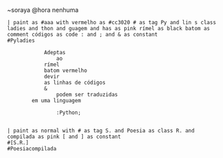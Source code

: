 ~soraya
@hora nenhuma

	| paint as #aaa with vermelho as #cc3020 # as tag Py and lin s class ladies and thon and guagem and has as pink rímel as black batom as comment códigos as code : and ; and & as constant
	#Pyladies

				Adeptas 
					ao
				rímel
				batom vermelho
				devir
				as linhas de códigos
				&
					podem ser traduzidas
			em uma linguagem
					
					:Python;
					
	
	| paint as normal with # as tag S. and Poesia as class R. and compilada as pink [ and ] as constant
	#[S.R.]
	#Poesiacompilada
